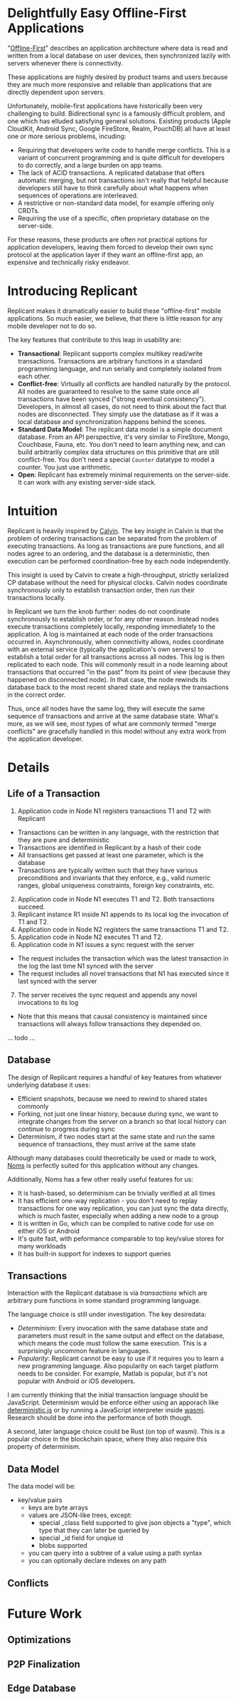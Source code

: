 # Delightfully Easy Offline-First Applications

"[Offline-First](https://www.google.com/search?q=offline+first)" describes an application architecture where
data is read and written from a local database on user devices, then synchronized lazily with servers whenever
there is connectivity.

These applications are highly desired by product teams and users because they are much more responsive and
reliable than applications that are directly dependent upon servers.

Unfortunately, mobile-first applications have historically been very challenging to build. Bidirectional
sync is a famously difficult problem, and one which has elluded satisfying general
solutions. Existing products (Apple CloudKit, Android Sync, Google FireStore, Realm, PouchDB) all have at
least one or more serious problems, incuding:

* Requiring that developers write code to handle merge conflicts. This is a variant of concurrent programming
and is quite difficult for developers to do correctly, and a large burden on app teams.
* The lack of ACID transactions. A replicated database that offers automatic merging, but not transactions
isn't really that helpful because developers still have to think carefully about what happens when sequences
of operations are interleaved.
* A restrictive or non-standard data model, for example offering only CRDTs.
* Requiring the use of a specific, often proprietary database on the server-side.

For these reasons, these products are often not practical options for application developers, leaving them
forced to develop their own sync protocol at the application layer if they want an offline-first app, an
expensive and technically risky endeavor.

# Introducing Replicant

Replicant makes it dramatically easier to build these "offline-first" mobile applications. So much easier,
we believe, that there is little reason for any mobile developer not to do so.

The key features that contribute to this leap in usability are:

* **Transactional**: Replicant supports complex multikey read/write transactions. Transactions are arbitrary
functions in a standard programming language, and run serially and completely isolated from each other.
* **Conflict-free**: Virtually all conflicts are handled naturally by the protocol. All nodes are guaranteed
to resolve to the same state once all transactions have been synced ("strong eventual consistency"). Developers,
in almost all cases, do not need to think about the fact that nodes are disconnected. They simply use the database as if
it was a local database and synchronization happens behind the scenes.
* **Standard Data Model**: The replicant data model is a simple document database. From an API perspective, it's
very similar to FireStore, Mongo, Couchbase, Fauna, etc. You don't need to learn anything new, and can build
arbitrarily complex data structures on this primitive that are still conflict-free. You don't need a special `Counter` datatype to model a counter. You just use arithmetic.
* **Open**: Replicant has extremely minimal requirements on the server-side. It can work with any existing
server-side stack.

# Intuition

Replicant is heavily inspired by [Calvin](http://cs.yale.edu/homes/thomson/publications/calvin-sigmod12.pdf).
The key insight in Calvin is that the problem of ordering transactions can be separated from the problem of
executing transactions. As long as transactions are pure functions, and all nodes agree to an ordering, and
the database is a deterministic, then execution can be performed coordination-free by each node independently.

This insight is used by Calvin to create a high-throughput, strictly serialized CP database without the need
for physical clocks. Calvin nodes coordinate synchronously only to establish transaction order, then run their
transactions locally.

In Replicant we turn the knob further: nodes do not coordinate synchronously to establish order, or for any
other reason. Instead nodes execute transactions completely locally, responding immediately to the
application. A log is maintained at each node of the order transactions occurred in. Asynchronously, when
connectivity allows, nodes coordinate with an external service (typically the application's own servers)
to establish a total order for all transactions across all nodes. This log is then replicated to each node.
This will commonly result in a node learning about transactions that occurred "in the past" from its point
of view (because they happened on disconnected node). In that case, the node rewinds its database back to
the most recent shared state and replays the transactions in the correct order.

Thus, once all nodes have the same log, they will execute the same sequence of transactions and arrive at the
same database state. What's more, as we will see, most types of what are commonly termed "merge conflicts"
are gracefully handled in this model without any extra work from the application developer.

# Details

## Life of a Transaction

1. Application code in Node N1 registers transactions T1 and T2 with Replicant
  - Transactions can be written in any language, with the restriction that they are pure and deterministic
  - Transactions are identified in Replicant by a hash of their code
  - All transactions get passed at least one parameter, which is the database
  - Transactions are typically written such that they have various preconditions and invariants that they enforce,
    e.g., valid numeric ranges, global uniqueness constraints, foreign key constraints, etc.
2. Application code in Node N1 executes T1 and T2. Both transactions succeed.
3. Replicant instance R1 inside N1 appends to its local log the invocation of T1 and T2.
4. Application code in Node N2 registers the same transactions T1 and T2.
5. Application code in Node N2 executes T1 and T2.
6. Application code in N1 issues a sync request with the server
  - The request includes the transaction which was the latest transaction in the log the last time N1 synced with the server
  - The request includes all novel transactions that N1 has executed since it last synced with the server
7. The server receives the sync request and appends any novel invocations to its log
  - Note that this means that causal consistency is maintained since transactions will always follow transactions they depended on.

... todo ...

## Database

The design of Replicant requires a handful of key features from whatever underlying database it uses:

* Efficient snapshots, because we need to rewind to shared states commonly
* Forking, not just one linear history, because during sync, we want to integrate changes from the server on a branch so that local history can continue to progress during sync
* Determinism, if two nodes start at the same state and run the same sequence of transactions, they must arrive at the same state

Although many databases could theoretically be used or made to work, [Noms](https://github.com/attic-labs/noms) is perfectly suited for this application without any changes.

Additionally, Noms has a few other really useful features for us:

* It is hash-based, so determinism can be trivially verified at all times
* It has efficient one-way replication - you don't need to replay transactions for one way replication, you can just sync the data directly, which is much faster, especially when adding a new node to a group
* It is written in Go, which can be compiled to native code for use on either iOS or Android
* It's quite fast, with peformance comparable to top key/value stores for many workloads
* It has built-in support for indexes to support queries

## Transactions

Interaction with the Replicant database is via _transactions_ which are arbitrary pure functions in some standard
programming language.

The language choice is still under investigation. The key desiredata:

* *Determinism*: Every invocation with the same database state and parameters must result in the same output
and effect on the database, which means the code must follow the same execution. This is a surprisingly uncommon
feature in languages.
* *Popularity*: Replicant cannot be easy to use if it requires you to learn a new programming language. Also
popularity on each target platform needs to be consider. For example, Matlab is popular, but it's not popular
with Android or iOS developers.

I am currently thinking that the initial transaction language should be JavaScript. Determinism would be enforce
either using an apporach like [deterministic.js](https://deterministic.js.org/) or by running a JavaScript
interpreter inside [wasmi](https://github.com/paritytech/wasmi). Research should be done into the performance of
both though.

A second, later language choice could be Rust (on top of wasmi). This is a popular choice in the blockchain space,
where they also require this property of determinism.

## Data Model

The data model will be:

* key/value pairs
  - keys are byte arrays
  - values are JSON-like trees, except:
    - special _class field supported to give json objects a "type", which type that they can later be queried by
    - special _id field for unqiue id
    - blobs supported
  - you can query into a subtree of a value using a path syntax
  - you can optionally declare indexes on any path

## Conflicts

# Future Work

## Optimizations

## P2P Finalization

## Edge Database
